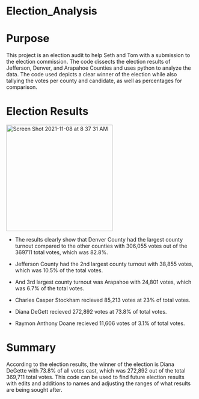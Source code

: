 # Election_Analysis

# Purpose
This project is an election audit to help Seth and Tom with a submission to the election commission. The code dissects the election results of Jefferson, Denver, and Arapahoe Counties and uses python to analyze the data. The code used depicts a clear winner of the election while also tallying the votes per county and candidate, as well as percentages for comparison. 

# Election Results

<img width="283" alt="Screen Shot 2021-11-08 at 8 37 31 AM" src="https://user-images.githubusercontent.com/86068655/140751824-6f4960b7-5288-4145-bb42-f87f43cbfbf9.png">


* The results clearly show that Denver County had the largest county turnout compared to the other counties with 306,055 votes out of the 369711 total votes, which was 82.8%. 

* Jefferson County had the 2nd largest county turnout with 38,855 votes, which was 10.5% of the total votes. 

* And 3rd largest county turnout was Arapahoe with 24,801 votes, which was 6.7% of the total votes. 

* Charles Casper Stockham recieved 85,213 votes at 23% of total votes.

* Diana DeGett recieved 272,892 votes at 73.8% of total votes.

* Raymon Anthony Doane recieved 11,606 votes of 3.1% of total votes.

# Summary
According to the election results, the winner of the election is Diana DeGette with 73.8% of all votes cast, which was 272,892 out of the total 369,711 total votes. This code can be used to find future election results with edits and additions to names and adjusting the ranges of what results are being sought after. 

